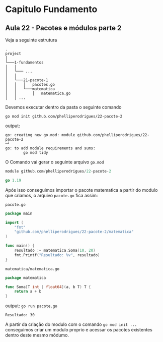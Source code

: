 # Capitulo Fundamento
## Aula 22 - Pacotes e módulos parte 2 

Veja a seguinte estrutura

```
.
project 
│
└───1-fundamentos
│   │
│   └─── ...
│   │
│   └───21-pacote-1
│   │   │   pacotes.go
│   │   └───matematica
│   │       │   matematica.go
│   │ ...
```

Devemos executar dentro da pasta o seguinte comando
```shell
go mod init github.com/phelliperodrigues/22-pacote-2
```
output:
```shell
go: creating new go.mod: module github.com/phelliperodrigues/22-pacote-2                                                                                                                                                                                                                                              ─╯
go: to add module requirements and sums:
        go mod tidy

```
O Comando vai gerar o seguinte arquivo `go.mod`
```go
module github.com/phelliperodrigues/22-pacote-2

go 1.19

```

Após isso conseguimos importar o pacote matematica a partir do modulo que criamos, o arquivo `pacote.go` fica assim:

`pacote.go`
```go
package main

import (
	"fmt"
	"github.com/phelliperodrigues/22-pacote-2/matematica"
)

func main() {
	resultado := matematica.Soma(10, 20)
	fmt.Printf("Resultado: %v", resultado)
}
```

`matematica/matematica.go`
```go
package matematica

func Soma[T int | float64](a, b T) T {
	return a + b
}
```
output: `go run pacote.go`
```shell
Resultado: 30
```
A partir da criação do modulo com o comando `go mod init ...` conseguimos criar um modulo proprio e acessar os pacotes existentes dentro deste mesmo módumo.
